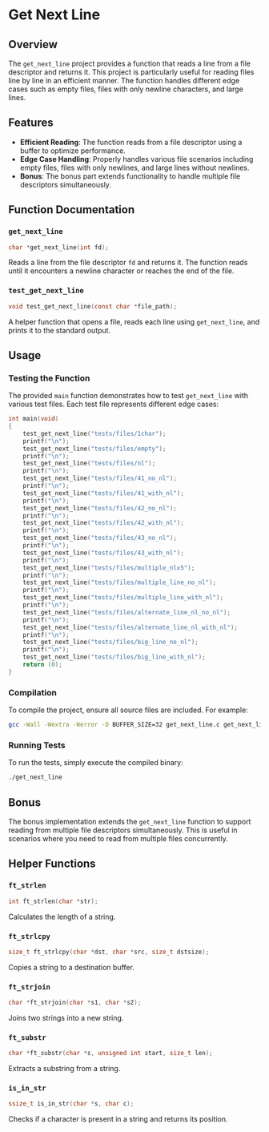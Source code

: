 # Get Next Line

## Overview

The `get_next_line` project provides a function that reads a line from a file descriptor and returns it. This project is particularly useful for reading files line by line in an efficient manner. The function handles different edge cases such as empty files, files with only newline characters, and large lines.

## Features

- **Efficient Reading**: The function reads from a file descriptor using a buffer to optimize performance.
- **Edge Case Handling**: Properly handles various file scenarios including empty files, files with only newlines, and large lines without newlines.
- **Bonus**: The bonus part extends functionality to handle multiple file descriptors simultaneously.

## Function Documentation

### `get_next_line`

```c
char *get_next_line(int fd);
```

Reads a line from the file descriptor `fd` and returns it. The function reads until it encounters a newline character or reaches the end of the file.

### `test_get_next_line`

```c
void test_get_next_line(const char *file_path);
```

A helper function that opens a file, reads each line using `get_next_line`, and prints it to the standard output.

## Usage

### Testing the Function

The provided `main` function demonstrates how to test `get_next_line` with various test files. Each test file represents different edge cases:

```c
int main(void)
{
    test_get_next_line("tests/files/1char");
    printf("\n");
    test_get_next_line("tests/files/empty");
    printf("\n");
    test_get_next_line("tests/files/nl");
    printf("\n");
    test_get_next_line("tests/files/41_no_nl");
    printf("\n");
    test_get_next_line("tests/files/41_with_nl");
    printf("\n");
    test_get_next_line("tests/files/42_no_nl");
    printf("\n");
    test_get_next_line("tests/files/42_with_nl");
    printf("\n");
    test_get_next_line("tests/files/43_no_nl");
    printf("\n");
    test_get_next_line("tests/files/43_with_nl");
    printf("\n");
    test_get_next_line("tests/files/multiple_nlx5");
    printf("\n");
    test_get_next_line("tests/files/multiple_line_no_nl");
    printf("\n");
    test_get_next_line("tests/files/multiple_line_with_nl");
    printf("\n");
    test_get_next_line("tests/files/alternate_line_nl_no_nl");
    printf("\n");
    test_get_next_line("tests/files/alternate_line_nl_with_nl");
    printf("\n");
    test_get_next_line("tests/files/big_line_no_nl");
    printf("\n");
    test_get_next_line("tests/files/big_line_with_nl");
    return (0);
}
```

### Compilation

To compile the project, ensure all source files are included. For example:

```sh
gcc -Wall -Wextra -Werror -D BUFFER_SIZE=32 get_next_line.c get_next_line_utils.c main.c -o get_next_line
```

### Running Tests

To run the tests, simply execute the compiled binary:

```sh
./get_next_line
```

## Bonus

The bonus implementation extends the `get_next_line` function to support reading from multiple file descriptors simultaneously. This is useful in scenarios where you need to read from multiple files concurrently.

## Helper Functions

### `ft_strlen`

```c
int ft_strlen(char *str);
```

Calculates the length of a string.

### `ft_strlcpy`

```c
size_t ft_strlcpy(char *dst, char *src, size_t dstsize);
```

Copies a string to a destination buffer.

### `ft_strjoin`

```c
char *ft_strjoin(char *s1, char *s2);
```

Joins two strings into a new string.

### `ft_substr`

```c
char *ft_substr(char *s, unsigned int start, size_t len);
```

Extracts a substring from a string.

### `is_in_str`

```c
ssize_t is_in_str(char *s, char c);
```

Checks if a character is present in a string and returns its position.

